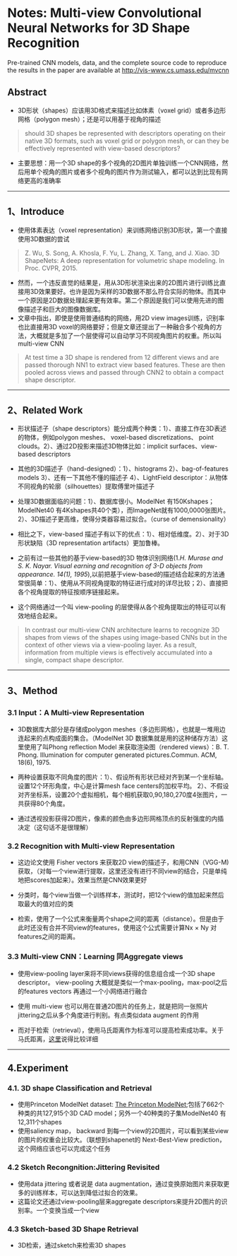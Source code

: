 # Notes: Multi-view Convolutional Neural Networks for 3D Shape Recognition

Pre-trained CNN models, data, and the complete source code to reproduce the results in the paper are available at http://vis-www.cs.umass.edu/mvcnn

## Abstract 

+ 3D形状（shapes）应该用3D格式来描述比如体素（voxel grid）或者多边形网格（polygon mesh）；还是可以用基于视角的描述
> should 3D shapes be represented with descriptors operating on their native 3D formats, such as voxel grid or polygon mesh, or can they be effectively represented with view-based descriptors?

+ 主要思想：用一个3D shape的多个视角的2D图片单独训练一个CNN网络，然后用单个视角的图片或者多个视角的图片作为测试输入，都可以达到比现有网络更高的准确率

---

## 1、Introduce

+ 使用体素表达（voxel representation）来训练网络识别3D形状，第一个直接使用3D数据的尝试
> Z. Wu, S. Song, A. Khosla, F. Yu, L. Zhang, X. Tang, and J. Xiao. 3D ShapeNets: A deep representation for volumetric shape modeling. In Proc. CVPR, 2015.

+ 然而，一个违反直觉的结果是，用从3D形状渲染出来的2D图片进行训练比直接用3D效果要好。也许是因为采样的3D数据不那么符合实际的物体。而其中一个原因是2D数据处理起来更有效率。第二个原因是我们可以使用先进的图像描述子和巨大的图像数据库。
+ 文章中指出，即使是使用普通结构的网络，用2D view images训练，识别率也比直接用3D voxel的网络要好；但是文章还提出了一种融合多个视角的方法，大概就是多加了一个层使得可以自动学习不同视角图片的权重。所以叫 multi-view CNN
> At test time a 3D shape is rendered from 12 different views and are passed thorough NN1 to extract view based features. These are then pooled across views and passed through
CNN2 to obtain a compact shape descriptor.

---

## 2、Related Work

+ 形状描述子（shape descriptors）能分成两个种类：1）、直接工作在3D表述的物体，例如polygon meshes、 voxel-based discretizations、 point clouds。2）、通过2D投影来描述3D物体比如：implicit surfaces、view-based descriptors

+ 其他的3D描述子（hand-designed）：1）、histograms 2）、bag-of-features models 3）、还有一下其他不懂的描述子 4）、LightField descriptor：从物体不同视角的轮廓（silhouettes）提取傅里叶描述子

+ 处理3D数据面临的问题：1）、数据库很小。ModelNet 有150Kshapes；ModelNet40 有4Kshapes共40个类），而ImageNet就有1000,0000张图片。2）、3D描述子更高维，使得分类器容易过拟合。（curse of demensionality）

+ 相比之下，view-based 描述子有以下的优点：1）、相对低维度。2）、对于3D形状缺陷（3D representation artifacts）更加鲁棒。

+ 之前有过一些其他的基于view-based的3D 物体识别网络(1.*H. Murase and S. K. Nayar. Visual earning and recognition of 3-D objects from appearance. 14(1), 1995*),以前把基于view-based的描述结合起来的方法通常很简单：1）、使用从不同视角提取的特征进行成对的详尽比较；2）、直接把各个视角提取的特征按顺序链接起来。

+ 这个网络通过一个叫 view-pooling 的层使得从各个视角提取出的特征可以有效地结合起来。
> In contrast our multi-view CNN architecture learns to recognize 3D shapes from views of the shapes using image-based CNNs but in the context of other views via a view-pooling layer. As a result, information from multiple views is effectively accumulated into a single, compact shape descriptor.

---

## 3、Method

### 3.1 Input：A Multi-view Representation

+ 3D数据库大部分是存储成polygon meshes（多边形网格），也就是一堆用边连起来的点构成面的集合。（ModelNet 3D 数据集就是用的这种储存方法）这里使用了叫Phong reflection Model 来获取渲染图（rendered views）：B. T. Phong. Illumination for computer generated pictures.Commun. ACM, 18(6), 1975.

+ 两种设置获取不同角度的图片：1）、假设所有形状已经对齐到某一个坐标轴。设置12个环形角度，中心是计算mesh face centers的加权平均。 2）、不假设对齐坐标系，设置20个虚拟相机，每个相机获取0,90,180,270度4张图片，一共获得80个角度。

+ 通过透视投影获得2D图片，像素的颜色由多边形网格顶点的反射强度的内插决定（这句话不是很理解）

### 3.2 Recognition with Multi-view Representation

+ 这边论文使用 Fisher vectors 来获取2D view的描述子，和用CNN（VGG-M)获取，（对每一个view进行提取，这里还没有进行不同view的结合，只是单纯地把scores加起来）。效果当然是CNN效果更好

+ 分类时，每个view当做一个训练样本，测试时，把12个view的值加起来然后取最大的值对应的类

+ 检索，使用了一个公式来衡量两个shape之间的距离（distance）。但是由于此时还没有合并不同view的features，使用这个公式需要计算Nx × Ny 对features之间的距离。

### 3.3 Multi-view CNN：Learning 同Aggregate views

+ 使用view-pooling layer来将不同views获得的信息组合成一个3D shape descriptor。 view-pooling 大概就是类似一个max-pooling，max-pool之后的features vectors 再通过一个小网络进行融合

+ 使用 multi-view 也可以用在普通2D图片的任务上，就是把同一张照片jittering之后从多个角度进行判别。有点类似data augment 的作用

+ 而对于检索（retrieval），使用马氏距离作为标准可以提高检索成功率。关于马氏距离，[这里](#https://blog.csdn.net/lanbing510/article/details/8758651)说得比较详细

---

## 4.Experiment

### 4.1. 3D shape Classification and Retrieval

+ 使用Princeton ModelNet dataset:  [The Princeton ModelNet](#http://modelnet.cs.princeton.edu/);包括了662个种类的共127,915个3D CAD model；另外一个40种类的子集ModelNet40 有12,311个shapes
+ 使用saliency map， backward 到每一个view的2D图片，可以看到某些view的图片的权重会比较大。（联想到shapenet的 Next-Best-View prediction，这个网络应该也可以完成这个任务

### 4.2 Sketch Recongnition:Jittering Revisited

+ 使用data jittering 或者说是 data augmentation，通过变换原始图片来获取更多的训练样本，可以达到降低过拟合的效果。
+ 这篇论文还通过view-pooling层来aggregate descriptors来提升2D图片的识别率。一个变换当成一个view

### 4.3 Sketch-based 3D Shape Retrieval

+ 3D检索，通过sketch来检索3D shapes
